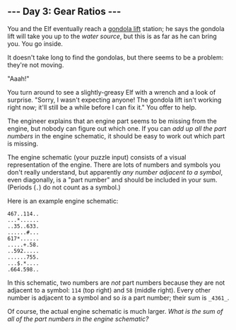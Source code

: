 ﻿## --- Day 3: Gear Ratios ---

You and the Elf eventually reach a  [gondola lift](https://en.wikipedia.org/wiki/Gondola_lift)  station; he says the gondola lift will take you up to the  _water source_, but this is as far as he can bring you. You go inside.

It doesn't take long to find the gondolas, but there seems to be a problem: they're not moving.

"Aaah!"

You turn around to see a slightly-greasy Elf with a wrench and a look of surprise. "Sorry, I wasn't expecting anyone! The gondola lift isn't working right now; it'll still be a while before I can fix it." You offer to help.

The engineer explains that an engine part seems to be missing from the engine, but nobody can figure out which one. If you can  _add up all the part numbers_  in the engine schematic, it should be easy to work out which part is missing.

The engine schematic (your puzzle input) consists of a visual representation of the engine. There are lots of numbers and symbols you don't really understand, but apparently  _any number adjacent to a symbol_, even diagonally, is a "part number" and should be included in your sum. (Periods (`.`) do not count as a symbol.)

Here is an example engine schematic:

```
467..114..
...*......
..35..633.
......#...
617*......
.....+.58.
..592.....
......755.
...$.*....
.664.598..

```

In this schematic, two numbers are  _not_  part numbers because they are not adjacent to a symbol:  `114`  (top right) and  `58`  (middle right). Every other number is adjacent to a symbol and so  _is_  a part number; their sum is  `_4361_`.

Of course, the actual engine schematic is much larger.  _What is the sum of all of the part numbers in the engine schematic?_